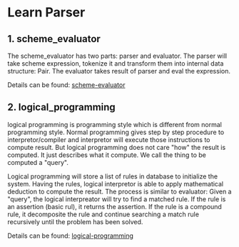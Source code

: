 # Learn Parser

## 1. scheme_evaluator
The scheme_evaluator has two parts: parser and evaluator. The parser will take scheme expression, tokenize it and transform them into internal data structure: Pair.
The evaluator takes result of parser and eval the expression. 

Details can be found: 
[scheme-evaluator](https://github.com/marshallou/learn-parser/tree/master/scheme_evaluator/README.md)

## 2. logical_programming
logical programming is programming style which is different from normal programming style. Normal programming gives step by step procedure to interpretor/compiler and interpretor will execute those instructions to compute result. But logical programming does not care "how" the result is computed. It just describes what it compute. We call the thing to  be computed a "query".

Logical programming will store a list of rules in database to initialize the system. Having the rules, logical interpretor is able to apply mathematical deduction to compute the result. The process is similar to evaluator: Given a "query", the logical interpreator will try to find a matched rule. If the rule is an assertion (basic rul), it returns the assertion. If the rule is a compound rule, it decomposite the rule and continue searching a match rule recursively until the problem has been solved.

Details can be found: 
[logical-programming](https://github.com/marshallou/learn-parser/tree/master/logical-programming/README.md)